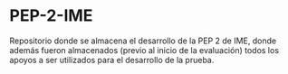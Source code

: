 # PEP-2-IME
Repositorio donde se almacena el desarrollo de la PEP 2 de IME, donde además fueron almacenados (previo al inicio de la evaluación) todos los apoyos a ser utilizados para el desarrollo de la prueba.
